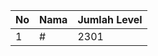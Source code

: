 | No | Nama            | Jumlah Level |
|----|-----------------|--------------|
| 1  | #    |    2301        |
